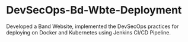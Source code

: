 # DevSecOps-Bd-Wbte-Deployment
Developed a Band Website, implemented the DevSecOps practices for deploying on Docker and Kubernetes using Jenkins CI/CD Pipeline.
